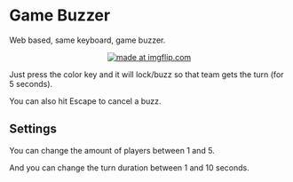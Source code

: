 # Game Buzzer
Web based, same keyboard, game buzzer.

<p align="center">
  <a href="https://imgflip.com/gif/21n3lu"><img src="https://i.imgflip.com/21n3lu.gif" title="made at imgflip.com"/></a>
</p>

Just press the color key and it will lock/buzz so that team gets the turn (for 5 seconds).

You can also hit Escape to cancel a buzz.

## Settings

You can change the amount of players between 1 and 5.

And you can change the turn duration between 1 and 10 seconds.


